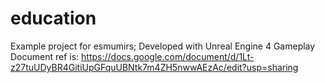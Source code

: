 # education
Example project for esmumirs;
Developed with Unreal Engine 4
Gameplay Document ref is:
https://docs.google.com/document/d/1Lt-z27tuUDyBR4GitiUpGFquUBNtk7m4ZH5nwwAEzAc/edit?usp=sharing
